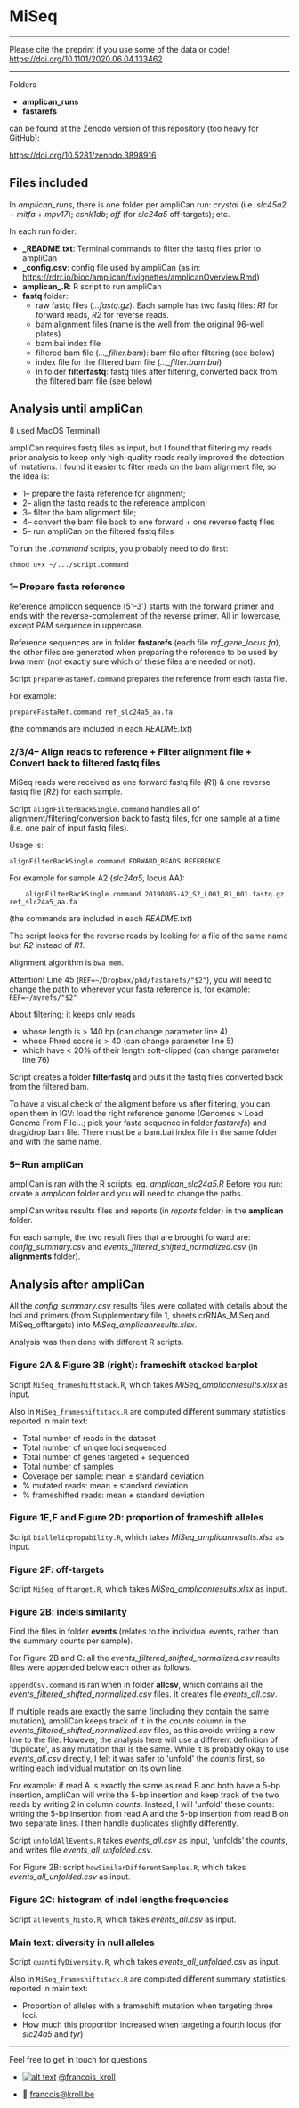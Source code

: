 # MiSeq

___

Please cite the preprint if you use some of the data or code! <br />
https://doi.org/10.1101/2020.06.04.133462

___

Folders <br />
* **amplican_runs**
* **fastarefs**

can be found at the Zenodo version of this repository (too heavy for GitHub):

https://doi.org/10.5281/zenodo.3898916

## Files included

In *amplican_runs*, there is one folder per ampliCan run: *crystal* (i.e. *slc45a2* + *mitfa* + *mpv17*);  *csnk1db*; *off* (for *slc24a5* off-targets); etc.

In each run folder:

* **_README.txt**: Terminal commands to filter the fastq files prior to ampliCan
* **_config.csv**: config file used by ampliCan (as in: https://rdrr.io/bioc/amplican/f/vignettes/amplicanOverview.Rmd)
* **amplican_.R**: R script to run ampliCan
* **fastq** folder:
  * raw fastq files (*...fastq.gz*). Each sample has two fastq files: *R1* for forward reads, *R2* for reverse reads.
  * bam alignment files (name is the well from the original 96-well plates)
  * bam.bai index file
  * filtered bam file (*..._filter.bam*): bam file after filtering (see below)
  * index file for the filtered bam file (*..._filter.bam.bai*)
  * In folder **filterfastq**: fastq files after filtering, converted back from the filtered bam file (see below)

## Analysis until ampliCan

(I used MacOS Terminal)

ampliCan requires fastq files as input, but I found that filtering my reads prior analysis to keep only high-quality reads really improved the detection of mutations.
I found it easier to filter reads on the bam alignment file, so the idea is:

* 1– prepare the fasta reference for alignment;
* 2– align the fastq reads to the reference amplicon;
* 3– filter the bam alignment file;
* 4– convert the bam file back to one forward + one reverse fastq files
* 5– run ampliCan on the filtered fastq files

To run the *.command* scripts, you probably need to do first:

    chmod u+x ~/.../script.command

### 1– Prepare fasta reference

Reference amplicon sequence (5'–3') starts with the forward primer and ends with the reverse-complement of the reverse primer. All in lowercase, except PAM sequence in uppercase.

Reference sequences are in folder **fastarefs** (each file *ref_gene_locus.fa*), the other files are generated when preparing the reference to be used by bwa mem (not exactly sure which of these files are needed or not).

Script `prepareFastaRef.command` prepares the reference from each fasta file.

For example:

    prepareFastaRef.command ref_slc24a5_aa.fa

(the commands are included in each *README.txt*)

### 2/3/4– Align reads to reference + Filter alignment file + Convert back to filtered fastq files

MiSeq reads were received as one forward fastq file (*R1*) & one reverse fastq file (*R2*) for each sample.

Script `alignFilterBackSingle.command` handles all of alignment/filtering/conversion back to fastq files, for one sample at a time (i.e. one pair of input fastq files).

Usage is:

    alignFilterBackSingle.command FORWARD_READS REFERENCE

For example for sample A2 (*slc24a5*, locus AA):

        alignFilterBackSingle.command 20190805-A2_S2_L001_R1_001.fastq.gz ref_slc24a5_aa.fa

(the commands are included in each *README.txt*)

The script looks for the reverse reads by looking for a file of the same name but *R2* instead of *R1*.

Alignment algorithm is `bwa mem`.

Attention! Line 45 (`REF=~/Dropbox/phd/fastarefs/"$2"`), you will need to change the path to wherever your fasta reference is, for example: `REF=~/myrefs/"$2"`

About filtering; it keeps only reads

* whose length is > 140 bp (can change parameter line 4)
* whose Phred score is > 40 (can change parameter line 5)
* which have < 20% of their length soft-clipped (can change parameter line 76)

Script creates a folder **filterfastq** and puts it the fastq files converted back from the filtered bam.

To have a visual check of the aligment before vs after filtering, you can open them in IGV: load the right reference genome (Genomes > Load Genome From File...; pick your fasta sequence in folder *fastarefs*) and drag/drop bam file. There must be a bam.bai index file in the same folder and with the same name.

### 5– Run ampliCan

ampliCan is ran with the R scripts, eg. *amplican_slc24a5.R*
Before you run: create a *amplican* folder and you will need to change the paths.

ampliCan writes results files and reports (in *reports* folder) in the **amplican** folder.

For each sample, the two result files that are brought forward are: *config_summary.csv* and *events_filtered_shifted_normalized.csv* (in **alignments** folder).

## Analysis after ampliCan

All the *config_summary.csv* results files were collated with details about the loci and primers (from Supplementary file 1, sheets crRNAs_MiSeq and MiSeq_offtargets) into *MiSeq_amplicanresults.xlsx*.

Analysis was then done with different R scripts.

### Figure 2A & Figure 3B (right): frameshift stacked barplot

Script `MiSeq_frameshiftstack.R`, which takes *MiSeq_amplicanresults.xlsx* as input.

Also in `MiSeq_frameshiftstack.R` are computed different summary statistics reported in main text:
* Total number of reads in the dataset
* Total number of unique loci sequenced
* Total number of genes targeted + sequenced
* Total number of samples
* Coverage per sample: mean ± standard deviation
* % mutated reads: mean ± standard deviation
* % frameshifted reads: mean ± standard deviation

### Figure 1E,F and Figure 2D: proportion of frameshift alleles

Script `biallelicpropability.R`, which takes *MiSeq_amplicanresults.xlsx* as input.

### Figure 2F: off-targets

Script `MiSeq_offtarget.R`, which takes *MiSeq_amplicanresults.xlsx* as input.

### Figure 2B: indels similarity

Find the files in folder **events** (relates to the individual events, rather than the summary counts per sample).

For Figure 2B and C: all the *events_filtered_shifted_normalized.csv* results files were appended below each other as follows.

`appendCsv.command` is ran when in folder **allcsv**, which contains all the *events_filtered_shifted_normalized.csv* files. It creates file *events_all.csv*.

If multiple reads are exactly the same (including they contain the same mutation), ampliCan keeps track of it in the *counts* column in the *events_filtered_shifted_normalized.csv* files, as this avoids writing a new line to the file. However, the analysis here will use a different definition of 'duplicate', as any mutation that is the same. While it is probably okay to use *events_all.csv* directly, I felt it was safer to 'unfold' the *counts* first, so writing each individual mutation on its own line.

For example: if read A is exactly the same as read B and both have a 5-bp insertion, ampliCan will write the 5-bp insertion and keep track of the two reads by writing 2 in column *counts*. Instead, I will 'unfold' these counts: writing the 5-bp insertion from read A and the 5-bp insertion from read B on two separate lines. I then handle duplicates slightly differently.

Script `unfoldAllEvents.R` takes *events_all.csv* as input, 'unfolds' the *counts*, and writes file *events_all_unfolded.csv*.

For Figure 2B: script `howSimilarDifferentSamples.R`, which takes *events_all_unfolded.csv* as input.

### Figure 2C: histogram of indel lengths frequencies

Script `allevents_histo.R`, which takes *events_all.csv* as input.

### Main text: diversity in null alleles

Script `quantifyDiversity.R`, which takes *events_all_unfolded.csv* as input.

Also in `MiSeq_frameshiftstack.R` are computed different summary statistics reported in main text:
* Proportion of alleles with a frameshift mutation when targeting three loci.
* How much this proportion increased when targeting a fourth locus (for *slc24a5* and *tyr*)

---

Feel free to get in touch for questions

  * [![alt text][1.2]][1] [@francois_kroll](https://twitter.com/francois_kroll)

  * :email: francois@kroll.be

<!-- icons with padding -->
[1.1]: http://i.imgur.com/tXSoThF.png (twitter icon with padding)

<!-- icons without padding -->
[1.2]: http://i.imgur.com/wWzX9uB.png (twitter icon without padding)

<!-- links to your social media accounts -->
[1]: https://twitter.com/francois_kroll
